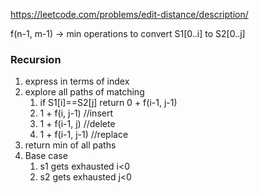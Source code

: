 https://leetcode.com/problems/edit-distance/description/

f(n-1, m-1) &rarr; min operations to convert S1[0..i] to S2[0..j]

### Recursion

1. express in terms of index
2. explore all paths of matching
      1. if S1[i]==S2[j] return 0 + f(i-1, j-1)
      2. 1 + f(i, j-1) //insert
      3. 1 + f(i-1, j) //delete
      4. 1 + f(i-1, j-1) //replace 
3. return min of all paths
4. Base case
      1. s1 gets exhausted i<0
      2. s2 gets exhausted j<0

